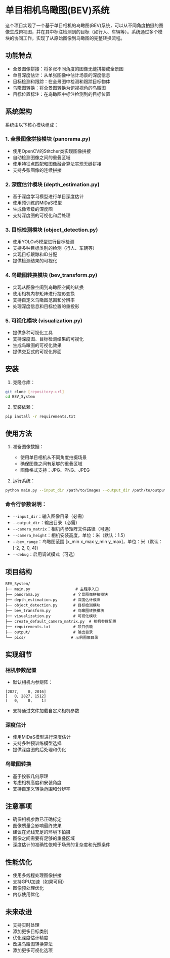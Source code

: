 # 单目相机鸟瞰图(BEV)系统

这个项目实现了一个基于单目相机的鸟瞰图(BEV)系统，可以从不同角度拍摄的图像生成俯视图，并在其中标注检测到的目标（如行人、车辆等）。系统通过多个模块的协同工作，实现了从原始图像到鸟瞰图的完整转换流程。

## 功能特点

- 全景图像拼接：将多张不同角度的图像无缝拼接成全景图
- 单目深度估计：从单张图像中估计场景的深度信息
- 目标检测和跟踪：在全景图中检测和跟踪目标物体
- 鸟瞰图转换：将全景图转换为俯视视角的鸟瞰图
- 目标位置标注：在鸟瞰图中标注检测到的目标位置

## 系统架构

系统由以下核心模块组成：

### 1. 全景图像拼接模块 (panorama.py)
- 使用OpenCV的Stitcher类实现图像拼接
- 自动检测图像之间的重叠区域
- 使用特征点匹配和图像融合算法实现无缝拼接
- 支持多张图像的连续拼接

### 2. 深度估计模块 (depth_estimation.py)
- 基于深度学习模型进行单目深度估计
- 使用预训练的MiDaS模型
- 生成像素级的深度图
- 支持深度图的可视化和后处理

### 3. 目标检测模块 (object_detection.py)
- 使用YOLOv5模型进行目标检测
- 支持多种目标类别的检测（行人、车辆等）
- 实现目标跟踪和ID分配
- 提供检测结果的可视化

### 4. 鸟瞰图转换模块 (bev_transform.py)
- 实现从图像空间到鸟瞰图空间的转换
- 使用相机内参矩阵进行投影变换
- 支持自定义鸟瞰图范围和分辨率
- 处理深度信息和目标位置的重投影

### 5. 可视化模块 (visualization.py)
- 提供多种可视化工具
- 支持深度图、目标检测结果的可视化
- 生成鸟瞰图的可视化效果
- 提供交互式的可视化界面

## 安装

1. 克隆仓库：
```bash
git clone [repository-url]
cd BEV_System
```

2. 安装依赖：
```bash
pip install -r requirements.txt
```

## 使用方法

1. 准备图像数据：
   - 使用单目相机从不同角度拍摄场景
   - 确保图像之间有足够的重叠区域
   - 图像格式支持：JPG、PNG、JPEG

2. 运行系统：
```bash
python main.py --input_dir /path/to/images --output_dir /path/to/output
```

### 命令行参数说明：
- `--input_dir`：输入图像目录（必需）
- `--output_dir`：输出目录（必需）
- `--camera_matrix`：相机内参矩阵文件路径（可选）
- `--camera_height`：相机安装高度，单位：米（默认：1.5）
- `--bev_range`：鸟瞰图范围 [x_min x_max y_min y_max]，单位：米（默认：[-2, 2, 0, 4]）
- `--debug`：启用调试模式（可选）

## 项目结构

```
BEV_System/
├── main.py                    # 主程序入口
├── panorama.py               # 全景图像拼接模块
├── depth_estimation.py       # 深度估计模块
├── object_detection.py       # 目标检测模块
├── bev_transform.py          # 鸟瞰图转换模块
├── visualization.py          # 可视化模块
├── create_default_camera_matrix.py  # 相机参数配置
├── requirements.txt          # 项目依赖
├── output/                   # 输出目录
└── pics/                    # 示例图像目录
```

## 实现细节

### 相机参数配置
- 默认相机内参矩阵：
```
[2827,    0, 2016]
[   0, 2827, 1512]
[   0,    0,    1]
```
- 支持通过文件加载自定义相机参数

### 深度估计
- 使用MiDaS模型进行深度估计
- 支持多种预训练模型选择
- 提供深度图的后处理和优化

### 鸟瞰图转换
- 基于投影几何原理
- 考虑相机高度和安装角度
- 支持自定义转换范围和分辨率

## 注意事项

- 确保相机参数已正确标定
- 图像质量会影响最终效果
- 建议在光线充足的环境下拍摄
- 图像之间需要有足够的重叠区域
- 深度估计的准确性依赖于场景的复杂度和光照条件

## 性能优化

- 使用多线程处理图像拼接
- 支持GPU加速（如果可用）
- 图像预处理优化
- 内存使用优化

## 未来改进

- 支持实时处理
- 添加更多目标类别
- 优化深度估计精度
- 改进鸟瞰图转换算法
- 添加更多可视化选项 